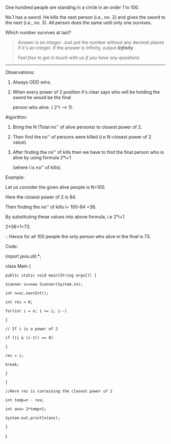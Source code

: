 One hundred people are standing in a circle in an order 1 to 100.

No.1 has a sword. He kills the next person (i.e., no. 2) and gives the sword to the next (i.e., no. 3). All person does the same until only one survives.

Which number survives at last?

> _Answer is an integer._ Just put the number without any decimal places if it's an integer. If the answer is Infinity, output **_Infinity_** .
>
> _Feel free to get in touch with us if you have any questions_

---

Observations:

1. Always ODD wins.
2. When every power of 2 position it's clear says who will be holding the sword he would be the final

   person who alive. ( 2^i --> 1).

Algorithm:

1. Bring the N (Total no'' of alive persons) to closest power of 2.
2. Then find the no'' of persons were killed (i.e N-closest power of 2 value).
3. After finding the no'' of kills then we have to find the final person who is alive by using formula 2\*i+1

   (where i is no'' of kills).

Example:

Let us consider the given alive people is N=100.

Here the closest power of 2 is 64.

Then finding the no'' of kills i= 100-64 =36.

By substituting these values into above formula, i.e 2\*i+1

2\*36+1=73.

:. Hence for all 100 people the only person who alive in the final is 73.

Code:

import java.util.\*;

class Main {

    public static void main(String args[]) {

    Scanner sc=new Scanner(System.in);

    int n=sc.nextInt();

    int res = 0;

    for(int i = n; i >= 1; i--)

    {

    // If i is a power of 2

    if ((i & (i-1)) == 0)

    {

    res = i;

    break;

    }

    }

    //Here res is containing the closest power of 2

    int temp=n - res;

    int ans= 2*temp+1;

    System.out.println(ans);

    }

}
